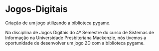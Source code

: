 # Jogos-Digitais
Criação de um jogo utilizando a biblioteca pygame.

Na disciplina de Jogos Digitais do 4º Semestre do curso de Sistemas de Informação na Universidade Presbiteriana Mackenzie, nós tivemos a oportunidade de desenvolver um jogo 2D com a biblioteca pygame. 
